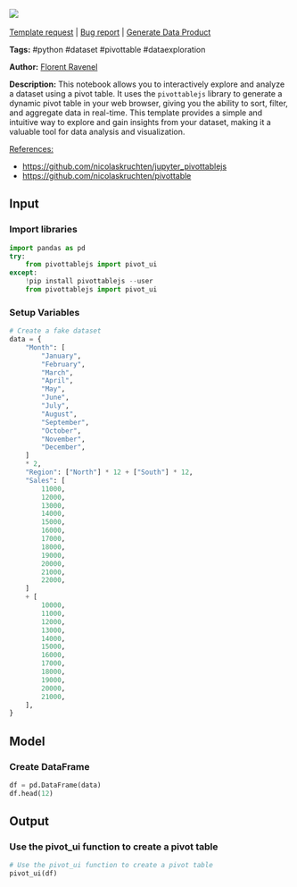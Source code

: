 <a href="https://app.naas.ai/user-redirect/naas/downloader?url=https://raw.githubusercontent.com/jupyter-naas/awesome-notebooks/master/Python/Python_Explore_Dataset_with_Pivot_Table.ipynb" target="_parent"><img src="https://naasai-public.s3.eu-west-3.amazonaws.com/open_in_naas.svg"/></a><br><br><a href="https://github.com/jupyter-naas/awesome-notebooks/issues/new?assignees=&labels=&template=template-request.md&title=Tool+-+Action+of+the+notebook+">Template request</a> | <a href="https://github.com/jupyter-naas/awesome-notebooks/issues/new?assignees=&labels=bug&template=bug_report.md&title=Python+-+Explore+Dataset+with+Pivot+Table:+Error+short+description">Bug report</a> | <a href="https://app.naas.ai/user-redirect/naas/downloader?url=https://raw.githubusercontent.com/jupyter-naas/awesome-notebooks/master/Naas/Naas_Start_data_product.ipynb" target="_parent">Generate Data Product</a>

**Tags:** #python #dataset #pivottable #dataexploration

**Author:** [Florent Ravenel](https://www.linkedin.com/in/ACoAABCNSioBW3YZHc2lBHVG0E_TXYWitQkmwog/)

**Description:** This notebook allows you to interactively explore and analyze a dataset using a pivot table. It uses the `pivottablejs` library to generate a dynamic pivot table in your web browser, giving you the ability to sort, filter, and aggregate data in real-time. This template provides a simple and intuitive way to explore and gain insights from your dataset, making it a valuable tool for data analysis and visualization.

<u>References:</u>
- https://github.com/nicolaskruchten/jupyter_pivottablejs
- https://github.com/nicolaskruchten/pivottable

## Input

### Import libraries


```python
import pandas as pd
try:
    from pivottablejs import pivot_ui
except:
    !pip install pivottablejs --user
    from pivottablejs import pivot_ui
```

### Setup Variables


```python
# Create a fake dataset
data = {
    "Month": [
        "January",
        "February",
        "March",
        "April",
        "May",
        "June",
        "July",
        "August",
        "September",
        "October",
        "November",
        "December",
    ]
    * 2,
    "Region": ["North"] * 12 + ["South"] * 12,
    "Sales": [
        11000,
        12000,
        13000,
        14000,
        15000,
        16000,
        17000,
        18000,
        19000,
        20000,
        21000,
        22000,
    ]
    + [
        10000,
        11000,
        12000,
        13000,
        14000,
        15000,
        16000,
        17000,
        18000,
        19000,
        20000,
        21000,
    ],
}
```

## Model

### Create DataFrame


```python
df = pd.DataFrame(data)
df.head(12)
```

## Output

### Use the pivot_ui function to create a pivot table


```python
# Use the pivot_ui function to create a pivot table
pivot_ui(df)
```
